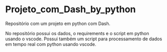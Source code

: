 # Projeto_com_Dash_by_python
Repositório com um projeto em python com Dash.

No repositório possui os dados, o requirements e o script em python usando o vscode.
Possui também um script para processamento de dados em tempo real com python usando vscode.

